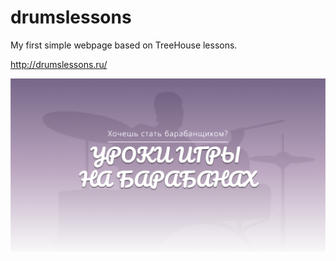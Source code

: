# drumslessons
My first simple webpage based on TreeHouse lessons.

http://drumslessons.ru/

<img src="https://github.com/reshvaleria/drumslessons/blob/master/img/preview.png?raw=true">
